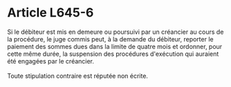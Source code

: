 # Article L645-6

Si le débiteur est mis en demeure ou poursuivi par un créancier au cours de la procédure, le juge commis peut, à la demande du débiteur, reporter le paiement des sommes dues dans la limite de quatre mois et ordonner, pour cette même durée, la suspension des procédures d'exécution qui auraient été engagées par le créancier.<br/><br/>  Toute stipulation contraire est réputée non écrite.<br/><br/>